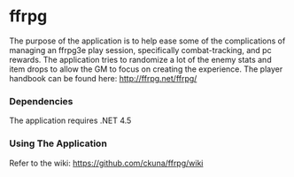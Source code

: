 # ffrpg
The purpose of the application is to help ease some of the complications of managing an ffrpg3e play session, specifically combat-tracking, and pc rewards. The application tries to randomize a lot of the enemy stats and item drops to allow the GM to focus on creating the experience. The player handbook can be found here: http://ffrpg.net/ffrpg/

### Dependencies
The application requires .NET 4.5

### Using The Application
Refer to the wiki: https://github.com/ckuna/ffrpg/wiki
